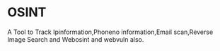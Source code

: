 # OSINT
A Tool to Track Ipinformation,Phoneno information,Email scan,Reverse Image Search and Webosint and webvuln also.
